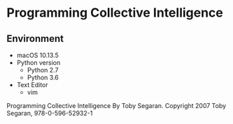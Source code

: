 # Programming Collective Intelligence

## Environment
* macOS 10.13.5
* Python version
  * Python 2.7
  * Python 3.6
* Text Editor
  * vim

Programming Collective Intelligence By Toby Segaran. Copyright 2007 Toby Segaran, 978-0-596-52932-1
